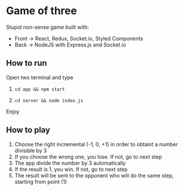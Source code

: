 # Game of three

Stupid non-sense game built with:
- Front -> React, Redux, Socket.io, Styled Components
- Back -> NodeJS with Express.js and Socket.io

## How to run

Open two terminal and type

1. `cd app && npm start`

2. `cd server && node index.js`

Enjoy

## How to play

1. Choose the right incremental (-1, 0, +1) in order to obtaint a number divisible by 3
2. If you choose the wrong one, you lose. If not, go to next step
3. The app divide the number by 3 automatically
4. If the result is 1, you win. If not, go to next step
3. The result will be sent to the opponent who will do the same step, starting from point (1)
